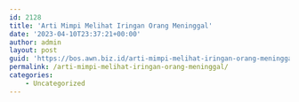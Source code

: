 ```yaml
---
id: 2128
title: 'Arti Mimpi Melihat Iringan Orang Meninggal'
date: '2023-04-10T23:37:21+00:00'
author: admin
layout: post
guid: 'https://bos.awn.biz.id/arti-mimpi-melihat-iringan-orang-meninggal/'
permalink: /arti-mimpi-melihat-iringan-orang-meninggal/
categories:
    - Uncategorized
---
```


